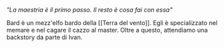 *"La maestria è il primo passo. Il resto è cosa fai con essa"*

Bard è un mezz'elfo bardo della [[Terra del vento]]. Egli è specializzato nel memare e nel cagare il cazzo al master. Oltre a questo, attendiamo una backstory da parte di Ivan.
